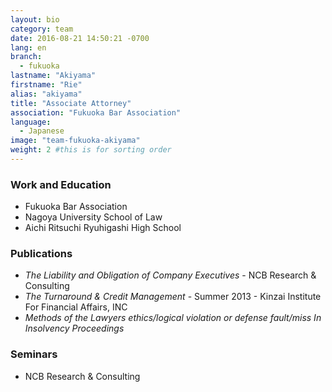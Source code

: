```yaml
---
layout: bio
category: team
date: 2016-08-21 14:50:21 -0700
lang: en
branch:
  - fukuoka
lastname: "Akiyama"
firstname: "Rie"
alias: "akiyama"
title: "Associate Attorney"
association: "Fukuoka Bar Association"
language:
  - Japanese
image: "team-fukuoka-akiyama"
weight: 2 #this is for sorting order
---
```


### Work and Education
- Fukuoka Bar Association
- Nagoya University School of Law
- Aichi Ritsuchi Ryuhigashi High School

### Publications
- *The Liability and Obligation of Company Executives* - NCB Research & Consulting
- *The Turnaround & Credit Management* - Summer 2013 - Kinzai Institute For Financial Affairs, INC
- *Methods of the Lawyers ethics/logical violation  or  defense fault/miss  In Insolvency Proceedings*

### Seminars
- NCB Research & Consulting
